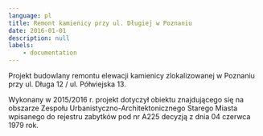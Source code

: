 ```yaml
---
language: pl
title: Remont kamienicy przy ul. Długiej w Poznaniu
date: 2016-01-01
description: null
labels:
    - documentation
---
```


Projekt budowlany remontu elewacji kamienicy zlokalizowanej w Poznaniu przy ul. Długa 12 / ul. Półwiejska 13.

Wykonany w 2015/2016 r. projekt dotyczył obiektu znajdującego się na obszarze Zespołu  Urbanistyczno-Architektonicznego Starego Miasta wpisanego do rejestru zabytków pod nr A225 decyzją z dnia 04 czerwca 1979 rok.
